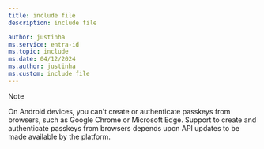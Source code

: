 ```yaml
---
title: include file
description: include file

author: justinha
ms.service: entra-id
ms.topic: include
ms.date: 04/12/2024
ms.author: justinha
ms.custom: include file
---
```

> [!NOTE]
> On Android devices, you can't create or authenticate passkeys from browsers, such as Google Chrome or Microsoft Edge. 
Support to create and authenticate passkeys from browsers depends upon API updates to be made available by the platform. 
